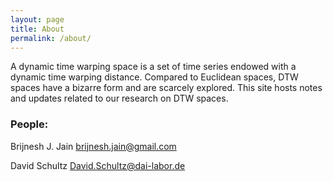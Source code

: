 ```yaml
---
layout: page
title: About
permalink: /about/
---
```


A dynamic time warping space is a set of time series endowed with a dynamic time warping distance. Compared to Euclidean spaces, DTW spaces have a bizarre form and are scarcely explored. This site hosts notes and updates related to our research on DTW spaces. 


### People:

Brijnesh J. Jain [brijnesh.jain@gmail.com](mailto:brijnesh.jain@gmail.com)

David Schultz [David.Schultz@dai-labor.de](mailto:David.Schultz@dai-labor.de)
